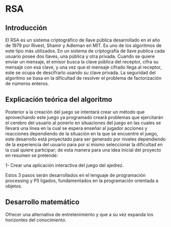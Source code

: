 
# RSA

## Introducción

El RSA es un sistema criptográfico de llave pública desarrollado en el año de 1979 por Rivest, Shamir y Adleman en MIT. Es uno de los algoritmos de este tipo más utilizados. En un sistema de criptografía de llave publica cada usuario posee dos llaves, una pública y otra privada. Cuando se quiere enviar un mensaje, el emisor busca la clave pública del receptor, cifra su mensaje con esa clave, y una vez que el mensaje cifrado llega al receptor, este se ocupa de descifrarlo usando su clave privada. La seguridad del algoritmo se basa en la dificultad de resolver el problema de factorización de números enteros.


## Explicación teórica del algoritmo

Posterior a la creación del juego se intentará crear un método que aprovechando este juego ya programado creará problemas que ejercitarán el cerebro del usuario al ponerlo en situaciones del juego en las cuales se llevará una línea en la cual se espera enseñar al jugador acciones y reacciones dependiendo de la situación en la que se encuentre el juego, este desarrollo está proyectado para ser generado por niveles dependiendo de la experiencia del usuario para por sí mismo seleccionar la dificultad en la cual quiere participar; de esta manera para una idea inicial del proyecto en resumen se pretende:

1- Crear una aplicación interactiva del juego del ajedrez.

Estos 3 pasos serán desarrollados en el lenguaje de programación processing y P5 ligados, fundamentados en la programación orientada a objetos.

## Desarrollo matemático

Ofrecer una alternativa de entretenimiento y que a su vez expanda los horizontes del conocimiento.

